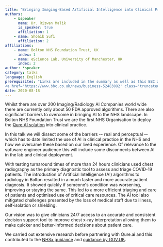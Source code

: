 ```yaml
---
title: "Bringing Imaging-Based Artificial Intelligence into Clinical Practice in NHS Radiology"
authors:
    - &speaker
      name: Dr. Rizwan Malik
      is_speaker: true
      affiliation: 1
    - name: Shoaib Sufi
      affiliation: 2
affiliations:
    - name: Bolton NHS Foundation Trust, UK
      index: 1
    - name: eScience Lab, University of Manchester, UK
      index: 2
author: *speaker
category: talks
language: English
prerequisites: "Links are included in the summary as well as this BBC article for the background of the deployment otherwise no specialise prerequisite knowledge is required
<a href='https://www.bbc.co.uk/news/business-52483082' class='truncated'>https://www.bbc.co.uk/news/business-52483082</a>"
date: 2020-08-18
---
```

Whilst there are over 200 Imaging/Radiology AI Companies world wide there are currently only about 50 FDA approved algorithms.
There are also significant barriers to overcome in bringing AI to the NHS landscape.
In Bolton NHS Foundation Trust we are the first NHS Organisation to deploy the [Qure.AI solution](https://qure.ai/qxr.html) into clinical practice.

In this talk we will dissect some of the barriers -- real and perceptual -- which has to date limited the use of AI in clinical practice in the NHS and how we overcame these based on our lived experience. Of relevance to the software engineer audience this will include some disconnects between AI in the lab and clinical deployment.

With testing turnaround times of more than 24 hours clinicians used chest radiography as the primary diagnostic tool to assess and triage COVID-19 patients. The introduction of Artificial Intelligence (AI) algorithms to radiology in Bolton resulted in a much faster and more accurate patient diagnosis. It showed quickly if someone's condition was worsening, improving or staying the same. This led to a more efficient triaging and care of patients and optimised use of critical care resources.  The AI tool also mitigated challenges presented by the loss of medical staff due to illness, self-isolation or shielding.

Our vision was to give clinicians 24/7 access to an accurate and consistent decision support tool to improve chest x-ray interpretation allowing them to make quicker and better-informed decisions about patient care.

We carried out extensive research before partnering with Qure.ai and this contributed to the [NHSx guidance](https://www.nhsx.nhs.uk/media/documents/A_Buyers_Checklist_for_AI_in_Health_and_Care.pdf) and [guidance by GOV.UK](https://www.gov.uk/guidance/assessing-if-artificial-intelligence-is-the-right-solution#assessing-if-ai-is-the-right-solution-for-your-users-needs).
